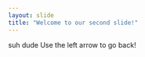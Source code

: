 ```yaml
---
layout: slide
title: "Welcome to our second slide!"
---
```

suh dude
Use the left arrow to go back!
